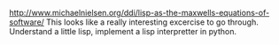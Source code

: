 http://www.michaelnielsen.org/ddi/lisp-as-the-maxwells-equations-of-software/
This looks like a really interesting excercise to go through. 
Understand a little lisp, implement a lisp interpretter in python.
